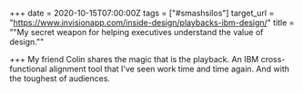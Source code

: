+++
date = 2020-10-15T07:00:00Z
tags = ["#smashsilos"]
target_url = "https://www.invisionapp.com/inside-design/playbacks-ibm-design/"
title = "\"My secret weapon for helping executives understand the value of design.\""

+++
My friend Colin shares the magic that is the playback. An IBM cross-functional alignment tool that I've seen work time and time again. And with the toughest of audiences. 